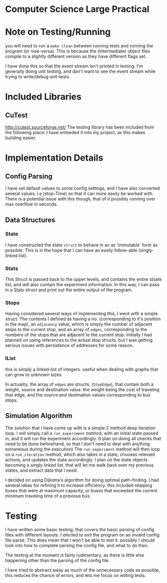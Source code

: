 # Computer Science Large Practical

# Note on Testing/Running

you will need to run a `make clean` between running tests and running the program (or vise-versa).
This is because the (intermediate) object files compile to a slightly different version as they have different flags set.

I have done this so that the event  stream isn't printed in testing. I'm generally doing unit testing, and don't want to see the event stream while trying to write/debug unit-tests.

# Included Libraries
## CuTest
http://cutest.sourceforge.net/
The testing library has been included from the following place:
I have embeded it into my project, as this makes building easier.

# Implementation Details

## Config Parsing
I have set default values to some config settings, and I have also converted several values,
i.e (stop-Time) so that it can more easily be worked with. There is a potential issue with this though, that of it possibly running over max overflow in seconds.

## Data Structures

### State
I have constructed the state `struct` to behave in an as 'immutable' form as possible.
This is in the hope that I can have an easily follow-able (singly-linked list). 
### Stats
This Struct is passed back to the upper levels, and contains the entire stsate list, and will also contain the experiment information.
In this way, I can pass in a Stats struct and print out the entire output of the program.
### Stops
Having considered several ways of implementing this, I went with a simple struct.
The contents I defined as having a no. (corresponding to it's position in the map),
an `adjacency` value, which is simply the number of adjacent stops to the current stop,
and an array of `edges`, corresponding to the numbers of the stops that are adjacent to the current stop.
Initially I had planned on using references to the actual stop structs, but I was getting serious issues with
persistence of addresses for some reason.
### IList
this is simply a linked-list of integers. useful when dealing with graphs that can grow to unknown sizes.

In actuality, the array of `edges` are structs, (`StopEdge`), that contain both a weight, source and destination
value. the weight being the cost of traveling that edge, and the source and destination values corresponding to
bus stops.

## Simulation Algorithm
The solution that I have come up with is a simple 2 method deep iteration loop.
I will simply call a `run_experiment` method, with an initial state passed in, and it will run the experiment accordingly. (I plan on doing all checks that need to be done beforehand, so that I don't need to deal with anything extraneous during the execution)
The `run_experiment` method will then loop on a `run_iteration` method, which also takes in a state, chooses relevant actions, and updates the state accordingly. I plan on the state objects becoming a singly linked list, that will let me walk back over my previous states, and extract data that I need.

I decided on using Dijkstra's algorithm for doing optimal path-finding. I had several ideas for refining it to increase efficiency. this included skipping buses that were at maximum capacity, or buses that exceeded the current minimum traveling time of a previous bus.
# Testing
I have written some basic testing, that covers the basic parsing of config files with different layouts.
I elected to exit the program on an invalid config file parse. This does mean that I won't be able to test it.
possibly I should look into how to complete parsing the config file, and what to do then.

The testing at the moment is fairly rudimentary, as there is little else happening other than the parsing of the config file.

I have tried to abstract away as much of the unnecessary code as possible, this reduces the chance of errors, and lets me focus on wilting tests.

